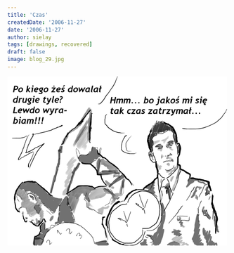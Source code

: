 ```yaml
---
title: 'Czas'
createdDate: '2006-11-27'
date: '2006-11-27'
author: sielay
tags: [drawings, recovered]
draft: false
image: blog_29.jpg
---
```


![](blog_29.jpg)

